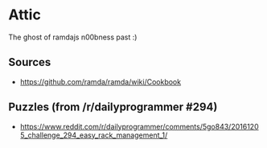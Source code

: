 # Attic

The ghost of ramdajs n00bness past :)

## Sources

- <https://github.com/ramda/ramda/wiki/Cookbook>

## Puzzles (from /r/dailyprogrammer #294)

- <https://www.reddit.com/r/dailyprogrammer/comments/5go843/20161205_challenge_294_easy_rack_management_1/>
